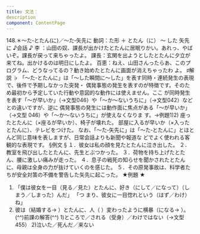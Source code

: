 ```yaml
---
title: 文法：
description
component: ContentPage
---
```



148.＊～た‐とたん(に)／～た‐矢先に
動詞：た形 ＋ とたん（に） ～ した
矢先に
♪会話 ♪
李 ：山田の奴、課長が出かけたとたんに居眠りかい。あれっ、やばいぞ。課長が戻って来ちゃったよ。 課長：玄関を出ようとしたとたんに夕立が来てね。出かけるのは明日にしたよ。 百恵：ねえ、山田さんったらあ、このプログラム、どうなってるの？動き始めたとたんに画面が消えちゃったわ よ。
♯解説 ♭
「～た‐とたんに」は「～した瞬間に～した」を表す同時・連続発生の表現で、後件で予期しなかった突発・ 偶発事態の発生を表すのが特徴です。そのため最初から予定していた行動や意図的な動作には使えません。ここ が同時発生を表す「～が早いか」（→文型046）や「～か～ないうちに」（→文型042）などとの違いですが、逆に 偶発事態の発生には動作面に焦点がある「～が早いか」（→文型 046）や「～か～ないうちに」が使えなくなりま す。→例題1)2)
座ったとたんに（×座るが早いか）、椅子が壊れた。 部屋に入るが早いか（×入ったとたんに）、テレビをつけた。
なお、「～た‐矢先に」は「～た‐とたんに」とほとんど同じ意味を表しますが、日常会話よりも新聞や報道な どでよく使われる客観的な表現です。
§例文 §
１．彼女は私の顔を見たとたんに泣き出した。
２．教室を飛び出したとたんに、先生とぶつかった。
３．荷物を持ち上げたとたん、腰に激しい痛みが走った。
４．息子の戦死の知らせを聞かされたとたんに、母親は全身の力が抜けていくのを感じた。
５．その原発事故は、科学者たちが安全対策の不備を警告した矢先に起こった。
★例題 ★
1) 「僕は彼女を一目（見る／見た）とたんに、好き（にして／になって）（しまう／しまった）んだ」 「つ
まり、彼女に一目惚れという（はず／わけ）ね」      
2) 彼は（結婚する→ ）とたんに、人（ ）変わったように横暴（になる→ ）。  
(^^)前課の解答(^^)
1)ところで／される（受身）／わけではない（→文型455）
2)泣いた／死んだ／来ない
